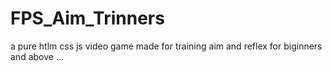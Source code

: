 # FPS_Aim_Trinners
  a pure htlm css js video game made for training aim and reflex for biginners and above ...
  
  
